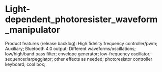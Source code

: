 # Light-dependent_photoresister_waveform_manipulator
Product features (release backlog): 
High fidelity frequency controller/pwm; 
Auxiliary; 
Bluetooth 4.0 output; 
Different waveforms/oscillations; 
low/high/band pass filter; 
envelope generator; 
low-frequency oscillator; 
sequencer/arpeggiator; 
other effects as needed; 
photoresistor controller keyboard; 
cool box;  
